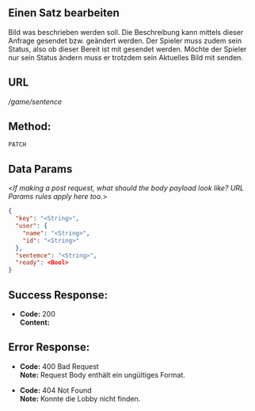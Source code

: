 ## Einen Satz bearbeiten

  Bild was beschrieben werden soll. Die Beschreibung kann mittels dieser Anfrage gesendet bzw. geändert werden. Der Spieler muss zudem sein Status, also ob dieser Bereit ist mit gesendet werden. Möchte der Spieler nur sein Status ändern muss er trotzdem sein Aktuelles Bild mit senden.

## URL

  _/game/sentence_

## Method:
  
  `PATCH`
  
## Data Params

  <_If making a post request, what should the body payload look like? URL Params rules apply here too._>
  ```json
  {
    "key": "<String>",
    "user": {
      "name": "<String>",
      "id": "<String>"
    },
    "sentemce": "<String>",
    "ready": <Bool>
  }
  ```

## Success Response:

  * **Code:** 200 <br />
    **Content:**
 
## Error Response:

  * **Code:** 400 Bad Request<br />
    **Note:** Request Body enthält ein ungültiges Format.

  * **Code:** 404 Not Found<br />
    **Note:** Konnte die Lobby nicht finden.
